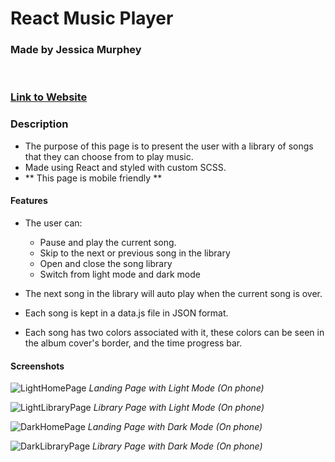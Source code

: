 # React Music Player

### Made by Jessica Murphey

<br>

### [Link to Website](https://www.murpheysdomain.com/ReactMusicPlayer/)

### Description

- The purpose of this page is to present the user with a library of songs that they can choose from to play music.
- Made using React and styled with custom SCSS.
- ** This page is mobile friendly **

#### Features

- The user can:

  - Pause and play the current song.
  - Skip to the next or previous song in the library
  - Open and close the song library
  - Switch from light mode and dark mode

- The next song in the library will auto play when the current song is over.
- Each song is kept in a data.js file in JSON format.
- Each song has two colors associated with it, these colors can be seen in the album cover's border, and the time progress bar.

#### Screenshots

![LightHomePage](./screenshots/phone-light-home.JPG)
<em>Landing Page with Light Mode (On phone)</em>
<br>

![LightLibraryPage](./screenshots/phone-light-library.JPG)
<em>Library Page with Light Mode (On phone)</em>
<br>

![DarkHomePage](./screenshots/phone-dark-home.JPG)
<em>Landing Page with Dark Mode (On phone)</em>
<br>

![DarkLibraryPage](./screenshots/phone-dark-library.JPG)
<em>Library Page with Dark Mode (On phone)</em>
<br>
